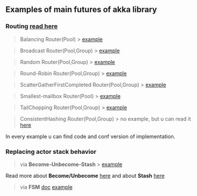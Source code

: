 ## Examples of main futures of akka library

### Routing [read here](doc.akka.io/docs/akka/2.5/routing.html)
> Balancing Router(Pool) > [example](https://github.com/DarkDesire/akka-basics/tree/master/src/main/scala/routing/BalancingRouting)

> Broadcast Router(Pool,Group) > [example](https://github.com/DarkDesire/akka-basics/tree/master/src/main/scala/routing/BroadcastRouting)

> Random Router(Pool,Group) > [example](https://github.com/DarkDesire/akka-basics/tree/master/src/main/scala/routing/RandomRouting)

> Round-Robin Router(Pool,Group) > [example](https://github.com/DarkDesire/akka-basics/tree/master/src/main/scala/routing/RoundRobinRouting)

> ScatterGatherFirstCompleted Router(Pool,Group) > [example](https://github.com/DarkDesire/akka-basics/tree/master/src/main/scala/routing/ScatterGatherFirstCompletedRouting)

> Smallest-mailbox Router(Pool) > [example](https://github.com/DarkDesire/akka-basics/tree/master/src/main/scala/routing/SmallestMailboxRouting)

> TailChopping Router(Pool,Group) > [example](https://github.com/DarkDesire/akka-basics/tree/master/src/main/scala/routing/TailChoppingRouting)

> ConsistentHashing Router(Pool,Group) > no example, but u can read it [here](https://doc.akka.io/docs/akka/2.5/routing.html#consistenthashingpool-and-consistenthashinggroup)

In every example u can find code and conf version of implementation.

### Replacing actor stack behavior
> via **Become-Unbecome-Stash** > [example](https://github.com/DarkDesire/akka-basics/tree/master/src/main/scala/behavior/become/unbecome/stash)

Read more about **Become/Unbecome** [here](https://doc.akka.io/docs/akka/2.5/actors.html#become-unbecome) and about **Stash** [here](https://doc.akka.io/docs/akka/2.5/actors.html#stash)

> via **FSM** [doc](https://doc.akka.io/docs/akka/2.5/fsm.html#fsm) [example](https://github.com/DarkDesire/akka-basics/tree/master/src/main/scala/behavior/fsm)
